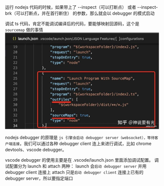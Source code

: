 运行 nodejs 代码的时候，如果带上了 --inspect（可以打断点） 或者 --inspect-brk（可以打断点，并在首行断住） 的参数，那么就会以 debugger 的模式启动

调试 ts 代码，肯定不能调试编译后的代码，要能够映射回源码，这个是 `sourcemap` 做的事情
![这样，在 ts 源码中打的断点和在编译出的 js 打的断点都能生效。](image/1_debuuger/1645446922248.png)

nodejs debugger 的原理是 `js 引擎会启动 debugger server（websocket），等待客户端连接`，我们可以通过各种 debugger client 连上来进行调试，比如 chrome devtools、vscode debugger。

vscode debugger 的使用主要是在 .vscode/launch.json 里面添加调试配置。
调试配置分为 launch 和 attach 两种：
launch 会`启动 debugger server` 并用 debugger client 连接上
attach 只是`启动 debugger client` 连接上已有的 debugger server，所以要指定端口
